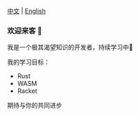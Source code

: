 <!--
**1024chen/1024chen** is a ✨ _special_ ✨ repository because its `README.md` (this file) appears on your GitHub profile.

Here are some ideas to get you started:

- 🔭 I’m currently working on ...
- 🌱 I’m currently learning ...
- 👯 I’m looking to collaborate on ...
- 🤔 I’m looking for help with ...
- 💬 Ask me about ...
- 📫 How to reach me: ...
- 😄 Pronouns: ...
- ⚡ Fun fact: ...
-->

[中文](./README.md) | [English](./README_en.md)

### 欢迎来客 👋

我是一个极其渴望知识的开发者，持续学习中🚐

我的学习目标：

* Rust
* WASM
* Racket

期待与你的共同进步

